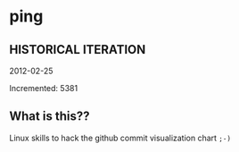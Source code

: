# ping

## HISTORICAL ITERATION
2012-02-25

Incremented: 5381

## What is this?? 
Linux skills to hack the github commit visualization chart `;-)`
